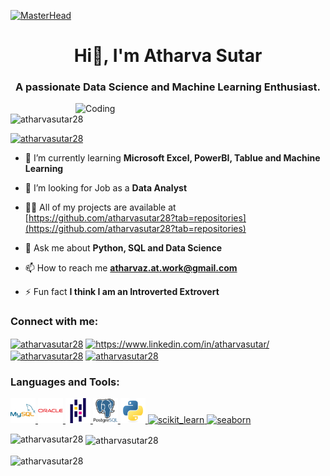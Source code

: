 [![MasterHead](https://camo.githubusercontent.com/f5a8ba4f28fe3ec8d5eb73dfa2303873b5d7122fb1ba08a5946e24d6c13e82c4/68747470733a2f2f6d656469612e6c6963646e2e636f6d2f646d732f696d6167652f4334443132415145536a37322d733567454b672f61727469636c652d636f7665725f696d6167652d736872696e6b5f3630305f323030302f302f313632363735333836373131303f653d3231343734383336343726763d6265746126743d4b6637594175775a74794347594c4e63682d4d676335654f432d376837754c5f646e424149677341465251)](https://github.com/atharvasutar28)
<h1 align="center">Hi👋, I'm Atharva Sutar</h1>
<h3 align="center">A passionate Data Science and Machine Learning Enthusiast.</h3>
<img align="right" alt="Coding" width="400" src="https://imarticus.org/blog/wp-content/uploads/2020/09/rt.gif">

<p align="left"> <img src="https://komarev.com/ghpvc/?username=atharvasutar28&label=Profile%20views&color=0e75b6&style=flat" alt="atharvasutar28" /> </p>

<p align="left"> <a href="https://twitter.com/atharvasutar28" target="blank"><img src="https://img.shields.io/twitter/follow/atharvasutar28?logo=twitter&style=for-the-badge" alt="atharvasutar28" /></a> </p>

- 🌱 I’m currently learning **Microsoft Excel, PowerBI, Tablue and Machine Learning**

- 🤝 I’m looking for Job as a **Data Analyst**

- 👨‍💻 All of my projects are available at [https://github.com/atharvasutar28?tab=repositories](https://github.com/atharvasutar28?tab=repositories)

- 💬 Ask me about **Python, SQL and Data Science**

- 📫 How to reach me **atharvaz.at.work@gmail.com**

- ⚡ Fun fact **I think I am an Introverted Extrovert**

<h3 align="left">Connect with me:</h3>
<p align="left">
<a href="https://twitter.com/atharvasutar28" target="blank"><img align="center" src="https://raw.githubusercontent.com/rahuldkjain/github-profile-readme-generator/master/src/images/icons/Social/twitter.svg" alt="atharvasutar28" height="30" width="40" /></a>
<a href="https://linkedin.com/in/https://www.linkedin.com/in/atharvasutar/" target="blank"><img align="center" src="https://raw.githubusercontent.com/rahuldkjain/github-profile-readme-generator/master/src/images/icons/Social/linked-in-alt.svg" alt="https://www.linkedin.com/in/atharvasutar/" height="30" width="40" /></a>
<a href="https://kaggle.com/atharvasutar28" target="blank"><img align="center" src="https://raw.githubusercontent.com/rahuldkjain/github-profile-readme-generator/master/src/images/icons/Social/kaggle.svg" alt="atharvasutar28" height="30" width="40" /></a>
<a href="https://discord.gg/atharvasutar28" target="blank"><img align="center" src="https://raw.githubusercontent.com/rahuldkjain/github-profile-readme-generator/master/src/images/icons/Social/discord.svg" alt="atharvasutar28" height="30" width="40" /></a>
</p>

<h3 align="left">Languages and Tools:</h3>
<p align="left"> <a href="https://www.mysql.com/" target="_blank" rel="noreferrer"> <img src="https://raw.githubusercontent.com/devicons/devicon/master/icons/mysql/mysql-original-wordmark.svg" alt="mysql" width="40" height="40"/> </a> <a href="https://www.oracle.com/" target="_blank" rel="noreferrer"> <img src="https://raw.githubusercontent.com/devicons/devicon/master/icons/oracle/oracle-original.svg" alt="oracle" width="40" height="40"/> </a> <a href="https://pandas.pydata.org/" target="_blank" rel="noreferrer"> <img src="https://raw.githubusercontent.com/devicons/devicon/2ae2a900d2f041da66e950e4d48052658d850630/icons/pandas/pandas-original.svg" alt="pandas" width="40" height="40"/> </a> <a href="https://www.postgresql.org" target="_blank" rel="noreferrer"> <img src="https://raw.githubusercontent.com/devicons/devicon/master/icons/postgresql/postgresql-original-wordmark.svg" alt="postgresql" width="40" height="40"/> </a> <a href="https://www.python.org" target="_blank" rel="noreferrer"> <img src="https://raw.githubusercontent.com/devicons/devicon/master/icons/python/python-original.svg" alt="python" width="40" height="40"/> </a> <a href="https://scikit-learn.org/" target="_blank" rel="noreferrer"> <img src="https://upload.wikimedia.org/wikipedia/commons/0/05/Scikit_learn_logo_small.svg" alt="scikit_learn" width="40" height="40"/> </a> <a href="https://seaborn.pydata.org/" target="_blank" rel="noreferrer"> <img src="https://seaborn.pydata.org/_images/logo-mark-lightbg.svg" alt="seaborn" width="40" height="40"/> </a> </p>

<p><img align="left" src="https://github-readme-stats.vercel.app/api/top-langs?username=atharvasutar28&show_icons=true&locale=en&layout=compact" alt="atharvasutar28" /></p>

<p>&nbsp;<img align="center" src="https://github-readme-stats.vercel.app/api?username=atharvasutar28&show_icons=true&locale=en" alt="atharvasutar28" /></p>

<p><img align="center" src="https://github-readme-streak-stats.herokuapp.com/?user=atharvasutar28&" alt="atharvasutar28" /></p>

